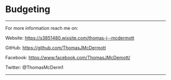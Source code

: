 # Budgeting
----------------------------------------------------------------------------------------------------

For more information reach me on:

Website: https://s3851480.wixsite.com/thomas-j--mcdermott 

GitHub: https://github.com/ThomasJMcDermott 

Facebook:  https://www.facebook.com/ThomasJMcDemott/

Twitter: @ThomasMcDerm1 

----------------------------------------------------------------------------------------------------

